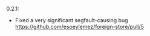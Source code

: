 0.2.1:

* Fixed a very significant segfault-causing bug <https://github.com/esoeylemez/foreign-store/pull/5>
